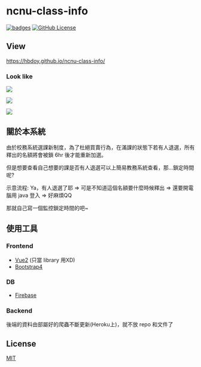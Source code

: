 # ncnu-class-info
[![badges](https://img.shields.io/badge/vue-2.2.4-green.svg)](https://vuejs.org/)
[![GitHub License](https://img.shields.io/badge/license-MIT-blue.svg)](http://opensource.org/licenses/MIT)

## View
https://hbdoy.github.io/ncnu-class-info/

### Look like
![](https://i.imgur.com/FsqFA5y.png)

![](https://i.imgur.com/tqzX4fw.png)

![](https://i.imgur.com/r5OGPco.png)

## 關於本系統
由於校務系統選課新制度，為了杜絕買賣行為，在滿課的狀態下若有人退選，所有釋出的名額將會被鎖 6hr 後才能重新加選。

但是想要查看自己想要的課是否有人退選可以上簡易教務系統查看，那...鎖定時間呢?

示意流程:
Ya，有人退選了耶 => 可是不知道這個名額要什麼時候釋出 => 還要開電腦用 java 登入 => 好麻煩QQ

那就自己寫一個監控鎖定時間的吧~

## 使用工具
### Frontend
- [Vue2](https://vuejs.org/) (只當 library 用XD)
- [Bootstrap4](https://getbootstrap.com/)
### DB
- [Firebase](https://firebase.google.com/)
### Backend
後端的資料由部屬好的爬蟲不斷更新(Heroku上)，就不放 repo 和文件了

## License
[MIT](http://opensource.org/licenses/MIT)
